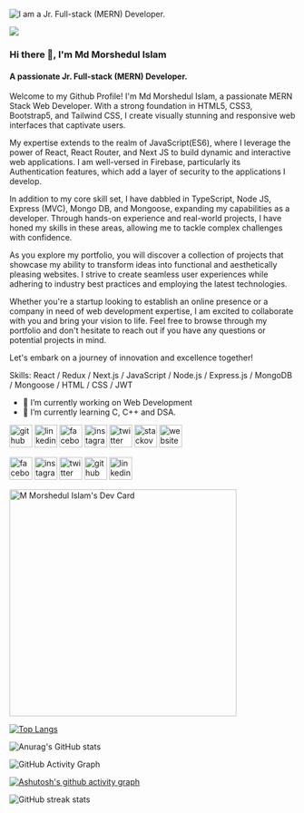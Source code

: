 
![I am a Jr. Full-stack (MERN) Developer.](https://media.licdn.com/dms/image/D5616AQFEgJihqhX_bQ/profile-displaybackgroundimage-shrink_350_1400/0/1702318241862?e=1710374400&v=beta&t=MLwSgGOogMOki5svulCN5UDmkGpOKn9Q2WmfuidcibM)

![](https://komarev.com/ghpvc/?username=mmorshedulislam&&color=blue&style=for-the-badge)

### Hi there 👋, I'm Md Morshedul Islam
#### A passionate Jr. Full-stack (MERN) Developer.

Welcome to my Github Profile! I'm Md Morshedul Islam, a passionate MERN Stack Web Developer. With a strong foundation in HTML5, CSS3, Bootstrap5, and Tailwind CSS, I create visually stunning and responsive web interfaces that captivate users.

My expertise extends to the realm of JavaScript(ES6), where I leverage the power of React, React Router, and Next JS to build dynamic and interactive web applications. I am well-versed in Firebase, particularly its Authentication features, which add a layer of security to the applications I develop.

In addition to my core skill set, I have dabbled in TypeScript, Node JS, Express (MVC), Mongo DB, and Mongoose, expanding my capabilities as a developer. Through hands-on experience and real-world projects, I have honed my skills in these areas, allowing me to tackle complex challenges with confidence.

As you explore my portfolio, you will discover a collection of projects that showcase my ability to transform ideas into functional and aesthetically pleasing websites. I strive to create seamless user experiences while adhering to industry best practices and employing the latest technologies.

Whether you're a startup looking to establish an online presence or a company in need of web development expertise, I am excited to collaborate with you and bring your vision to life. Feel free to browse through my portfolio and don't hesitate to reach out if you have any questions or potential projects in mind.

Let's embark on a journey of innovation and excellence together!

Skills: React / Redux / Next.js / JavaScript / Node.js / Express.js / MongoDB / Mongoose / HTML / CSS / JWT

- 🔭 I’m currently working on Web Development 
- 🌱 I’m currently learning C, C++ and DSA. 

[<img src='https://cdn.jsdelivr.net/npm/simple-icons@3.0.1/icons/github.svg' alt='github' height='40'>](https://github.com/mmorshedulislam)  [<img src='https://cdn.jsdelivr.net/npm/simple-icons@3.0.1/icons/linkedin.svg' alt='linkedin' height='40'>](https://www.linkedin.com/in/m-morshedul-islam-100/)  [<img src='https://cdn.jsdelivr.net/npm/simple-icons@3.0.1/icons/facebook.svg' alt='facebook' height='40'>](https://www.facebook.com/mmorshedul.islam.100)  [<img src='https://cdn.jsdelivr.net/npm/simple-icons@3.0.1/icons/instagram.svg' alt='instagram' height='40'>](https://www.instagram.com/m.morshedul.islam.100/)  [<img src='https://cdn.jsdelivr.net/npm/simple-icons@3.0.1/icons/twitter.svg' alt='twitter' height='40'>](https://twitter.com/Morshed_100)  [<img src='https://cdn.jsdelivr.net/npm/simple-icons@3.0.1/icons/stackoverflow.svg' alt='stackoverflow' height='40'>](https://stackoverflow.com/users/19939492/m-morshedul-islam)  [<img src='https://cdn.jsdelivr.net/npm/simple-icons@3.0.1/icons/icloud.svg' alt='website' height='40'>](http://morshed-portfolio.netlify.app)  


[<img src='https://camo.githubusercontent.com/2d1ffa69dd491ebeca01b2098cf8233dd09950ff5895abccd5b455ca442abc59/68747470733a2f2f696d672e736869656c64732e696f2f62616467652f46616365626f6f6b2d3138373746323f7374796c653d666f722d7468652d6261646765266c6f676f3d66616365626f6f6b266c6f676f436f6c6f723d7768697465' alt='facebook' height='40'>](https://www.facebook.com/mmorshedul.islam.100)  [<img src='https://camo.githubusercontent.com/b3d4671768bd0f9b6c8f410a25a96e0c5a4d135208d8910461e986f97e7985ab/68747470733a2f2f696d672e736869656c64732e696f2f62616467652f496e7374616772616d2d4534343035463f7374796c653d666f722d7468652d6261646765266c6f676f3d696e7374616772616d266c6f676f436f6c6f723d7768697465' alt='instagram' height='40'>](https://www.instagram.com/mmorshedul.islam.100/)  [<img src='https://camo.githubusercontent.com/5d03c86f6a75f7cbe80d135d9162fbf6dc46a31253cf30a8e9bb8279b4d574d3/68747470733a2f2f696d672e736869656c64732e696f2f62616467652f547769747465722d3144413146323f7374796c653d666f722d7468652d6261646765266c6f676f3d74776974746572266c6f676f436f6c6f723d7768697465' alt='twitter' height='40'>](https://twitter.com/Morshed_100)  [<img src='https://camo.githubusercontent.com/bd2bd127c104ba5c98bb12c70801b075aee1f040009089510f69554300e7ff41/68747470733a2f2f696d672e736869656c64732e696f2f62616467652f4769742d4630353033323f7374796c653d666f722d7468652d6261646765266c6f676f3d676974266c6f676f436f6c6f723d7768697465' alt='github' height='40'>](https://github.com/mmorshedulislam)  [<img src='https://camo.githubusercontent.com/a80d00f23720d0bc9f55481cfcd77ab79e141606829cf16ec43f8cacc7741e46/68747470733a2f2f696d672e736869656c64732e696f2f62616467652f4c696e6b6564496e2d3030373742353f7374796c653d666f722d7468652d6261646765266c6f676f3d6c696e6b6564696e266c6f676f436f6c6f723d7768697465' alt='linkedin' height='40'>](https://www.linkedin.com/in/m-morshedul-islam-100/)  

<a href="https://app.daily.dev/morshed"><img src="https://api.daily.dev/devcards/1bd43bb59ec94c228422c8db91af860f.png?r=hvy" width="400" alt="M Morshedul Islam's Dev Card"/></a>


[![Top Langs](https://github-readme-stats.vercel.app/api/top-langs/?username=mmorshedulislam&layout=pie)](https://github.com/mmorshedulislam/github-readme-stats)


![Anurag's GitHub stats](https://github-readme-stats.vercel.app/api?username=mmorshedulislam&show_icons=true&theme=radical)

![GitHub Activity Graph](https://activity-graph.herokuapp.com/graph?username=mmorshedulislam)  

[![Ashutosh's github activity graph](https://github-readme-activity-graph.vercel.app/graph?username=mmorshedulislam&theme=xcode&custom_title=Md%20Morshedul%20Islam's%20Contribution%20Graph&hide_border=true)](https://github.com/mmorshedulislam/github-readme-activity-graph)

![GitHub streak stats](https://streak-stats.demolab.com/?user=mmorshedulislam)  

